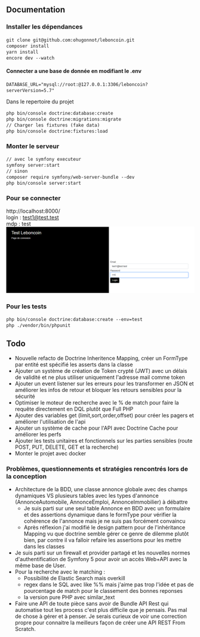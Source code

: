 ## Documentation

### Installer les dépendances
```shell
git clone git@github.com:ohugonnot/leboncoin.git
composer install
yarn install
encore dev --watch
```

#### Connecter a une base de donnée en modifiant le .env
```dotenv
DATABASE_URL="mysql://root:@127.0.0.1:3306/leboncoin?serverVersion=5.7"
```
Dans le repertoire du projet
```shell
php bin/console doctrine:database:create
php bin/console doctrine:migrations:migrate
// Charger les fixtures (fake data)
php bin/console doctrine:fixtures:load
```

### Monter le serveur
```shell
// avec le symfony executeur
symfony server:start
// sinon
composer require symfony/web-server-bundle --dev
php bin/console server:start
```

### Pour se connecter
http://localhost:8000/      
login : test1@test.test      
mdp : test
![img.png](public/img.png)

### Pour les tests
```shell
php bin/console doctrine:database:create --env=test
php ./vendor/bin/phpunit
```

## Todo
- Nouvelle refacto de Doctrine Inheritence Mapping, créer un FormType par entité est spécifié les asserts dans la classe
- Ajouter un système de création de Token crypté (JWT) avec un délais de validité et ne plus utiliser uniquement l'adresse mail comme token
- Ajouter un event listener sur les erreurs pour les transformer en JSON et améliorer les infos de retour et bloquer les retours sensibles pour la sécurité
- Optimiser le moteur de recherche avec le % de match pour faire la requête directement en DQL plutôt que Full PHP
- Ajouter des variables get (limit,sort,order,offset) pour créer les pagers et améliorer l'utilisation de l'api
- Ajouter un système de cache pour l'API avec Doctrine Cache pour améliorer les perfs
- Ajouter les tests unitaires et fonctionnels sur les parties sensibles (route POST, PUT, DELETE, GET et la recherche)
- Monter le projet avec docker


### Problèmes, questionnements et stratégies rencontrés lors de la conception
- Architecture de la BDD, une classe annonce globale avec des champs dynamiques VS plusieurs tables avec les types d'annonce (AnnonceAutomobile, AnnonceEmploi, AnnonceImmobilier) à débattre
  - Je suis parti sur une seul table Annonce en BDD avec un formulaire et des assertions dynamique dans le formType pour vérifier la cohérence de l'annonce mais je ne suis pas forcément convaincu
  - Après réflexion j'ai modifié le design pattern pour de l'inhéritance Mapping vu que doctrine semble gérer ce genre de dilemme plutôt bien, par contre il va falloir refaire les assertions pour les mettre dans les classes
- Je suis parti sur un firewall et provider partagé et les nouvelles normes d'authentification de Symfony 5 pour avoir un accès Web+API avec la même base de User.
- Pour la recherche avec le matching :
  - Possibilité de Elastic Search mais overkill 
  - regex dans le SQL avec like %% mais j'aime pas trop l'idée et pas de pourcentage de match pour le classement des bonnes reponses
  - la version pure PHP avec similar_text
- Faire une API de toute pièce sans avoir de Bundle API Rest qui automatise tout les process c'est plus difficile que je pensais.
Pas mal de chose à gérer et à penser. Je serais curieux de voir une correction propre pour connaitre la meilleurs façon de créer une API REST From Scratch.
